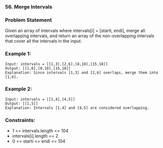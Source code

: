 ### 56. Merge Intervals


### Problem Statement
Given an array of intervals where intervals[i] = [starti, endi], merge all overlapping intervals, and return an array of the non-overlapping intervals that cover all the intervals in the input.

 

### Example 1:
```
Input: intervals = [[1,3],[2,6],[8,10],[15,18]]
Output: [[1,6],[8,10],[15,18]]
Explanation: Since intervals [1,3] and [2,6] overlaps, merge them into [1,6].
```

### Example 2:
```
Input: intervals = [[1,4],[4,5]]
Output: [[1,5]]
Explanation: Intervals [1,4] and [4,5] are considered overlapping.
```

### Constraints:

* 1 <= intervals.length <= 104
* intervals[i].length == 2
* 0 <= starti <= endi <= 104